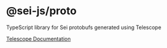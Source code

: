 # @sei-js/proto

TypeScript library for Sei protobufs generated using Telescope

[Telescope Documentation](https://github.com/osmosis-labs/telescope)
